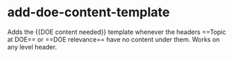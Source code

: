 # add-doe-content-template
Adds the {{DOE content needed}} template whenever the headers ==Topic at DOE== or ==DOE relevance== have no content under them. Works on any level header. 
